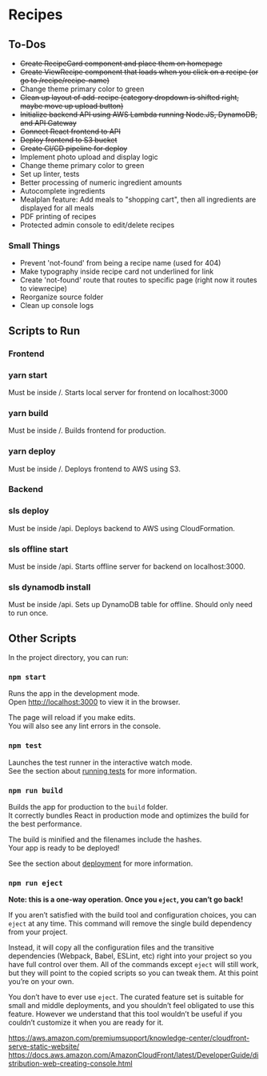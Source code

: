 # Recipes

## To-Dos
- ~~Create RecipeCard component and place them on homepage~~
- ~~Create ViewRecipe component that loads when you click on a recipe (or go to /recipe/recipe-name)~~
- Change theme primary color to green
- ~~Clean up layout of add-recipe (category dropdown is shifted right, maybe move up upload button)~~
- ~~Initialize backend API using AWS Lambda running Node.JS, DynamoDB, and API Gateway~~
- ~~Connect React frontend to API~~
- ~~Deploy frontend to S3 bucket~~
- ~~Create CI/CD pipeline for deploy~~
- Implement photo upload and display logic
- Change theme primary color to green
- Set up linter, tests
- Better processing of numeric ingredient amounts
- Autocomplete ingredients
- Mealplan feature: Add meals to "shopping cart", then all ingredients are displayed for all meals
- PDF printing of recipes
- Protected admin console to edit/delete recipes

### Small Things
- Prevent 'not-found' from being a recipe name (used for 404)
- Make typography inside recipe card not underlined for link
- Create 'not-found' route that routes to specific page (right now it routes to viewrecipe)
- Reorganize source folder
- Clean up console logs

## Scripts to Run

### Frontend

### yarn start

Must be inside /.  Starts local server for frontend on localhost:3000

### yarn build

Must be inside /.  Builds frontend for production.

### yarn deploy

Must be inside /.  Deploys frontend to AWS using S3.


### Backend

### sls deploy

Must be inside /api.  Deploys backend to AWS using CloudFormation.

### sls offline start

Must be inside /api.  Starts offline server for backend on localhost:3000.

### sls dynamodb install

Must be inside /api.  Sets up DynamoDB table for offline. Should only need to run once.

## Other Scripts

In the project directory, you can run:

### `npm start`

Runs the app in the development mode.<br>
Open [http://localhost:3000](http://localhost:3000) to view it in the browser.

The page will reload if you make edits.<br>
You will also see any lint errors in the console.

### `npm test`

Launches the test runner in the interactive watch mode.<br>
See the section about [running tests](https://facebook.github.io/create-react-app/docs/running-tests) for more information.

### `npm run build`

Builds the app for production to the `build` folder.<br>
It correctly bundles React in production mode and optimizes the build for the best performance.

The build is minified and the filenames include the hashes.<br>
Your app is ready to be deployed!

See the section about [deployment](https://facebook.github.io/create-react-app/docs/deployment) for more information.

### `npm run eject`

**Note: this is a one-way operation. Once you `eject`, you can’t go back!**

If you aren’t satisfied with the build tool and configuration choices, you can `eject` at any time. This command will remove the single build dependency from your project.

Instead, it will copy all the configuration files and the transitive dependencies (Webpack, Babel, ESLint, etc) right into your project so you have full control over them. All of the commands except `eject` will still work, but they will point to the copied scripts so you can tweak them. At this point you’re on your own.

You don’t have to ever use `eject`. The curated feature set is suitable for small and middle deployments, and you shouldn’t feel obligated to use this feature. However we understand that this tool wouldn’t be useful if you couldn’t customize it when you are ready for it.

https://aws.amazon.com/premiumsupport/knowledge-center/cloudfront-serve-static-website/
https://docs.aws.amazon.com/AmazonCloudFront/latest/DeveloperGuide/distribution-web-creating-console.html
